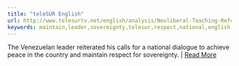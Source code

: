 ```yaml
---
title: "teleSUR English"
url: http://www.telesurtv.net/english/analysis/Neoliberal-Teaching-Reform-Irrelevant-to-Mexico-Needs-Analyst-20160620-0022.html
keywords: maintain,leader,sovereignty,telesur,respect,national,english,dialogue,reiterated,venezuelan,read,peace
---
```

The Venezuelan leader reiterated his calls for a national dialogue to achieve peace in the country and maintain respect for sovereignty. \| [Read More](/news/Maduro-Confirms-Dialogue-with-Venezuelan-Opposition-in-Norway-20190517-0019.html)
